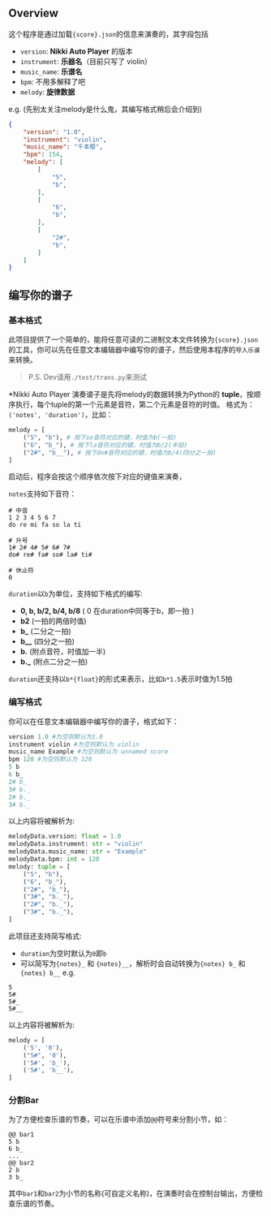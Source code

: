 ## Overview

这个程序是通过加载`{score}.json`的信息来演奏的，其字段包括

- `version`: **Nikki Auto Player** 的版本
- `instrument`: **乐器名**（目前只写了 violin）
- `music_name`: **乐谱名**
- `bpm`: 不用多解释了吧
- `melody`: **旋律数据**

e.g. (先别太关注melody是什么鬼，其编写格式稍后会介绍到)
```json
{
    "version": "1.0",
    "instrument": "violin",
    "music_name": "千本樱",
    "bpm": 154,
    "melody": [
        [
            "5",
            "b",
        ],
        [
            "6",
            "b",
        ],
        [
            "2#",
            "b",
        ]
    ]
}
```
## 编写你的谱子

### 基本格式
此项目提供了一个简单的，能将任意可读的二进制文本文件转换为`{score}.json`的工具，你可以先在任意文本编辑器中编写你的谱子，然后使用本程序的`导入乐谱`来转换。

> P.S. Dev请用`./test/trans.py`来测试

*Nikki Auto Player 演奏谱子是先将melody的数据转换为Python的 **tuple**，按顺序执行，每个tuple的第一个元素是音符，第二个元素是音符的时值。
格式为：`('notes', 'duration')`，比如：
```python
melody = [
    ("5", "b"), # 按下so音符对应的键，时值为b(一拍)
    ("6", "b_"), # 按下la音符对应的键，时值为b/2(半拍)
    ("2#", "b__"), # 按下do#音符对应的键，时值为b/4(四分之一拍)
]
```
启动后，程序会按这个顺序依次按下对应的键值来演奏，

`notes`支持如下音符：
```text
# 中音
1 2 3 4 5 6 7
do re mi fa so la ti

# 升号
1# 2# 4# 5# 6# 7#
do# re# fa# so# la# ti#

# 休止符
0
```

`duration`以`b`为单位，支持如下格式的编写:

- **0, b, b/2, b/4, b/8** ( 0 在duration中同等于b，即一拍 )
- **b2**  (一拍的两倍时值)
- **b_**  (二分之一拍)
- **b__** (四分之一拍)
- **b.** (附点音符，时值加一半)
- **b._**  (附点二分之一拍)

`duration`还支持以`b*{float}`的形式来表示，比如`b*1.5`表示时值为1.5拍

### 编写格式

你可以在任意文本编辑器中编写你的谱子，格式如下：

```python
version 1.0 #为空则默认为1.0
instrument violin #为空则默认为 violin
music_name Example #为空则默认为 unnamed score
bpm 120 #为空则默认为 120
5 b
6 b_
2# b_
3# b._
2# b._
3# b._
```
以上内容将被解析为:
```python
melodyData.version: float = 1.0
melodyData.instrument: str = "violin"
melodyData.music_name: str = "Example"
melodyData.bpm: int = 120
melody: tuple = [
    ("5", "b"),
    ("6", "b_"),
    ("2#", "b_"),
    ("3#", "b._"),
    ("2#", "b._"),
    ("3#", "b._"),
]
```
此项目还支持简写格式:
- `duration`为空时默认为`0`即`b`
- 可以简写为`{notes}_` 和 `{notes}__`，解析时会自动转换为`{notes} b_` 和 `{notes} b__`
e.g.
```text
5
5#
5#_
5#__
```
以上内容将被解析为:
```python
melody = [
    ('5', '0'),
    ("5#", '0'),
    ('5#', 'b_'),
    ('5#', 'b__'),
]
```
### 分割Bar
为了方便检查乐谱的节奏，可以在乐谱中添加`@@`符号来分割小节，如：
```text
@@ bar1
5 b
6 b_
...
@@ bar2
2 b
3 b_
```
其中`bar1`和`bar2`为小节的名称(可自定义名称)，在演奏时会在控制台输出，方便检查乐谱的节奏。